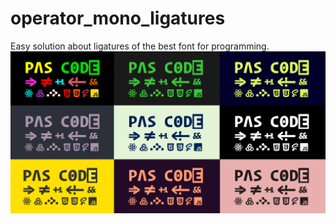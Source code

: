 # operator_mono_ligatures
Easy solution about ligatures of the best font for programming.
![ff](/PAS_CODE.png)
